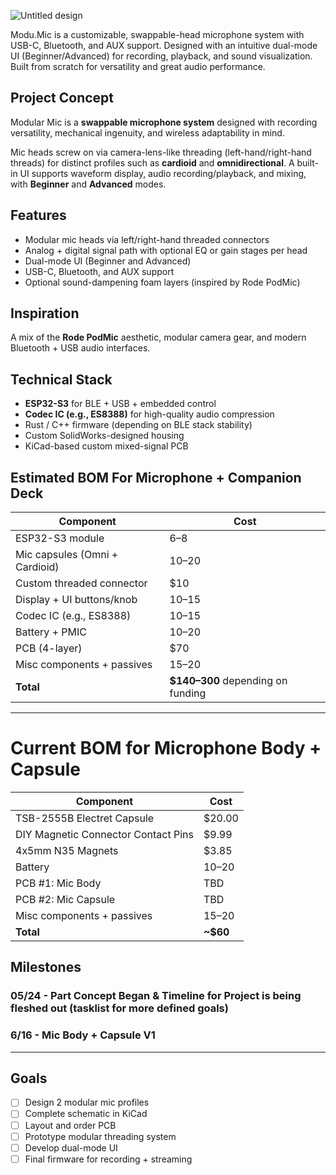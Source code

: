 ![Untitled design](https://github.com/user-attachments/assets/f7c4749f-847b-4ae6-a0e1-ba7acf54cf15)

Modu.Mic is a customizable, swappable-head microphone system with USB-C, Bluetooth, and AUX support. Designed with an intuitive dual-mode UI (Beginner/Advanced) for recording, playback, and sound visualization. Built from scratch for versatility and great audio performance.
## Project Concept
Modular Mic is a **swappable microphone system** designed with recording versatility, mechanical ingenuity, and wireless adaptability in mind.

Mic heads screw on via camera-lens-like threading (left-hand/right-hand threads) for distinct profiles such as **cardioid** and **omnidirectional**. A built-in UI supports waveform display, audio recording/playback, and mixing, with **Beginner** and **Advanced** modes.

## Features
-  Modular mic heads via left/right-hand threaded connectors
-  Analog + digital signal path with optional EQ or gain stages per head
-  Dual-mode UI (Beginner and Advanced)
-  USB-C, Bluetooth, and AUX support
-  Optional sound-dampening foam layers (inspired by Rode PodMic)

## Inspiration
A mix of the **Rode PodMic** aesthetic, modular camera gear, and modern Bluetooth + USB audio interfaces.

## Technical Stack
- **ESP32-S3** for BLE + USB + embedded control
- **Codec IC (e.g., ES8388)** for high-quality audio compression
- Rust / C++ firmware (depending on BLE stack stability)
- Custom SolidWorks-designed housing
- KiCad-based custom mixed-signal PCB

## Estimated BOM For Microphone + Companion Deck
| Component                     | Cost       |
|------------------------------|------------|
| ESP32-S3 module              | $6–$8      |
| Mic capsules (Omni + Cardioid) | $10–$20  |
| Custom threaded connector    | $10        |
| Display + UI buttons/knob    | $10–$15    |
| Codec IC (e.g., ES8388)      | $10–$15    |
| Battery + PMIC               | $10–$20    |
| PCB (4-layer)                | $70        |
| Misc components + passives   | $15–$20    |
| **Total**                    | **$140–300** depending on funding

-------------------------------------------------------------------------------------------------------------------------------------------------------------------------
# Current BOM for Microphone Body + Capsule
| Component                     | Cost       |
|-------------------------------|------------|
| TSB-2555B Electret Capsule   | $20.00      |
| DIY Magnetic Connector Contact Pins | $9.99 |
| 4x5mm N35 Magnets            | $3.85        |
| Battery | $10–$20      |
| PCB #1: Mic Body    | TBD |
| PCB #2: Mic Capsule | TBD |
| Misc components + passives   | $15–$20    |
| **Total**                    | **~$60**   |


## Milestones
### 05/24 - Part Concept Began & Timeline for Project is being fleshed out (tasklist for more defined goals)
### 6/16 - Mic Body + Capsule V1 
---

## Goals
- [ ] Design 2 modular mic profiles
- [ ] Complete schematic in KiCad
- [ ] Layout and order PCB
- [ ] Prototype modular threading system
- [ ] Develop dual-mode UI
- [ ] Final firmware for recording + streaming
